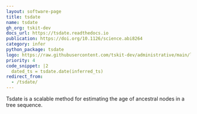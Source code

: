 ```yaml
---
layout: software-page
title: tsdate
name: tsdate
gh_org: tskit-dev
docs_url: https://tsdate.readthedocs.io
publication: https://doi.org/10.1126/science.abi8264
category: infer
python_package: tsdate
logo: https://raw.githubusercontent.com/tskit-dev/administrative/main/logos/svg/tsdate/Tskit_tsdate_logo_on_black_no_background.eps.svg                                       
priority: 4
code_snippet: |2
  dated_ts = tsdate.date(inferred_ts)
redirect_from:
  - /tsdate/
---
```

Tsdate is a scalable method for estimating the age of ancestral nodes in a tree sequence. 